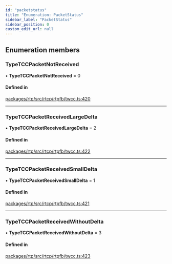 ```yaml
---
id: "packetstatus"
title: "Enumeration: PacketStatus"
sidebar_label: "PacketStatus"
sidebar_position: 0
custom_edit_url: null
---
```


## Enumeration members

### TypeTCCPacketNotReceived

• **TypeTCCPacketNotReceived** = 0

#### Defined in

[packages/rtp/src/rtcp/rtpfb/twcc.ts:420](https://github.com/shinyoshiaki/werift-webrtc/blob/8a77e73/packages/rtp/src/rtcp/rtpfb/twcc.ts#L420)

___

### TypeTCCPacketReceivedLargeDelta

• **TypeTCCPacketReceivedLargeDelta** = 2

#### Defined in

[packages/rtp/src/rtcp/rtpfb/twcc.ts:422](https://github.com/shinyoshiaki/werift-webrtc/blob/8a77e73/packages/rtp/src/rtcp/rtpfb/twcc.ts#L422)

___

### TypeTCCPacketReceivedSmallDelta

• **TypeTCCPacketReceivedSmallDelta** = 1

#### Defined in

[packages/rtp/src/rtcp/rtpfb/twcc.ts:421](https://github.com/shinyoshiaki/werift-webrtc/blob/8a77e73/packages/rtp/src/rtcp/rtpfb/twcc.ts#L421)

___

### TypeTCCPacketReceivedWithoutDelta

• **TypeTCCPacketReceivedWithoutDelta** = 3

#### Defined in

[packages/rtp/src/rtcp/rtpfb/twcc.ts:423](https://github.com/shinyoshiaki/werift-webrtc/blob/8a77e73/packages/rtp/src/rtcp/rtpfb/twcc.ts#L423)
